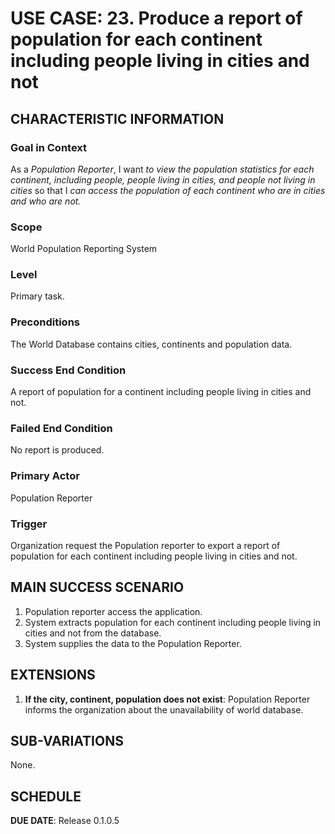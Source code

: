 # USE CASE: 23. Produce a report of population for each continent including people living in cities and not

## CHARACTERISTIC INFORMATION

### Goal in Context
As a *Population Reporter*, I want *to view the population statistics for each continent, including people, people living in cities, and people not living in cities* so that I *can access the population of each continent who are in cities and who are not.*

### Scope
World Population Reporting System

### Level
Primary task.

### Preconditions
The World Database contains cities, continents and population data.

### Success End Condition
A report of population for a continent including people living in cities and not.

### Failed End Condition
No report is produced.

### Primary Actor
Population Reporter

### Trigger
Organization request the Population reporter to export a report of population for each continent including people living in cities and not.

## MAIN SUCCESS SCENARIO
1. Population reporter access the application.
2. System extracts population for each continent including people living in cities and not from the database.
3. System supplies the data to the Population Reporter.

## EXTENSIONS
1. **If the city, continent, population does not exist**:
    Population Reporter informs the organization about the unavailability of world database.

## SUB-VARIATIONS
None.

## SCHEDULE
**DUE DATE**: Release 0.1.0.5
